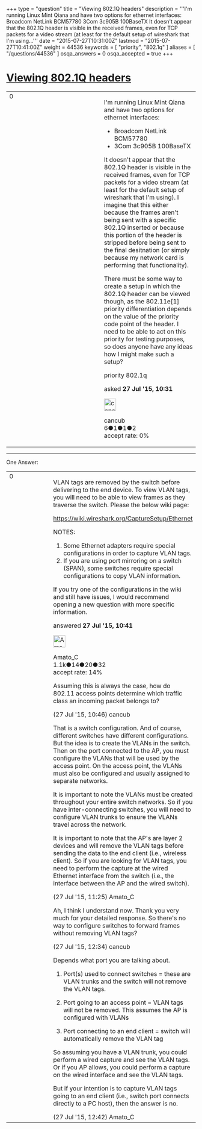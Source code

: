+++
type = "question"
title = "Viewing 802.1Q headers"
description = '''I&#x27;m running Linux Mint Qiana and have two options for ethernet interfaces:  Broadcom NetLink BCM57780 3Com 3c905B 100BaseTX  It doesn&#x27;t appear that the 802.1Q header is visible in the received frames, even for TCP packets for a video stream (at least for the default setup of wireshark that I&#x27;m using...'''
date = "2015-07-27T10:31:00Z"
lastmod = "2015-07-27T10:41:00Z"
weight = 44536
keywords = [ "priority", "802.1q" ]
aliases = [ "/questions/44536" ]
osqa_answers = 0
osqa_accepted = true
+++

<div class="headNormal">

# [Viewing 802.1Q headers](/questions/44536/viewing-8021q-headers)

</div>

<div id="main-body">

<div id="askform">

<table id="question-table" style="width:100%;"><colgroup><col style="width: 50%" /><col style="width: 50%" /></colgroup><tbody><tr class="odd"><td style="width: 30px; vertical-align: top"><div class="vote-buttons"><div id="post-44536-score" class="post-score" title="current number of votes">0</div><div id="favorite-count" class="favorite-count"></div></div></td><td><div id="item-right"><div class="question-body"><p>I'm running Linux Mint Qiana and have two options for ethernet interfaces:</p><ul><li>Broadcom NetLink BCM57780</li><li>3Com 3c905B 100BaseTX</li></ul><p>It doesn't appear that the 802.1Q header is visible in the received frames, even for TCP packets for a video stream (at least for the default setup of wireshark that I'm using). I imagine that this either because the frames aren't being sent with a specific 802.1Q inserted or because this portion of the header is stripped before being sent to the final desitnation (or simply because my network card is performing that functionality).</p><p>There must be some way to create a setup in which the 802.1Q header can be viewed though, as the 802.11e[1] priority differentiation depends on the value of the priority code point of the header. I need to be able to act on this priority for testing purposes, so does anyone have any ideas how I might make such a setup?</p></div><div id="question-tags" class="tags-container tags">priority 802.1q</div><div id="question-controls" class="post-controls"></div><div class="post-update-info-container"><div class="post-update-info post-update-info-user"><p>asked <strong>27 Jul '15, 10:31</strong></p><img src="https://secure.gravatar.com/avatar/2ed42d2e823882a20a098da5e0dc25b8?s=32&amp;d=identicon&amp;r=g" class="gravatar" width="32" height="32" alt="cancub&#39;s gravatar image" /><p>cancub<br />
<span class="score" title="6 reputation points">6</span><span title="1 badges"><span class="badge1">●</span><span class="badgecount">1</span></span><span title="1 badges"><span class="silver">●</span><span class="badgecount">1</span></span><span title="2 badges"><span class="bronze">●</span><span class="badgecount">2</span></span><br />
<span class="accept_rate" title="Rate of the user&#39;s accepted answers">accept rate:</span> <span title="cancub has no accepted answers">0%</span></p></div></div><div id="comments-container-44536" class="comments-container"></div><div id="comment-tools-44536" class="comment-tools"></div><div class="clear"></div><div id="comment-44536-form-container" class="comment-form-container"></div><div class="clear"></div></div></td></tr></tbody></table>

------------------------------------------------------------------------

<div class="tabBar">

<span id="sort-top"></span>

<div class="headQuestions">

One Answer:

</div>

</div>

<span id="44537"></span>

<div id="answer-container-44537" class="answer accepted-answer">

<table style="width:100%;"><colgroup><col style="width: 50%" /><col style="width: 50%" /></colgroup><tbody><tr class="odd"><td style="width: 30px; vertical-align: top"><div class="vote-buttons"><div id="post-44537-score" class="post-score" title="current number of votes">0</div></div></td><td><div class="item-right"><div class="answer-body"><p>VLAN tags are removed by the switch before delivering to the end device. To view VLAN tags, you will need to be able to view frames as they traverse the switch. Please the below wiki page:</p><p><a href="https://wiki.wireshark.org/CaptureSetup/Ethernet">https://wiki.wireshark.org/CaptureSetup/Ethernet</a></p><p>NOTES:</p><ol><li>Some Ethernet adapters require special configurations in order to capture VLAN tags.</li><li>If you are using port mirroring on a switch (SPAN), some switches require special configurations to copy VLAN information.</li></ol><p>If you try one of the configurations in the wiki and still have issues, I would recommend opening a new question with more specific information.</p></div><div class="answer-controls post-controls"></div><div class="post-update-info-container"><div class="post-update-info post-update-info-user"><p>answered <strong>27 Jul '15, 10:41</strong></p><img src="https://secure.gravatar.com/avatar/d9cf592a79eafbc3b2a8b3f38cf38362?s=32&amp;d=identicon&amp;r=g" class="gravatar" width="32" height="32" alt="Amato_C&#39;s gravatar image" /><p>Amato_C<br />
<span class="score" title="1098 reputation points"><span>1.1k</span></span><span title="14 badges"><span class="badge1">●</span><span class="badgecount">14</span></span><span title="20 badges"><span class="silver">●</span><span class="badgecount">20</span></span><span title="32 badges"><span class="bronze">●</span><span class="badgecount">32</span></span><br />
<span class="accept_rate" title="Rate of the user&#39;s accepted answers">accept rate:</span> <span title="Amato_C has 15 accepted answers">14%</span></p></div></div><div id="comments-container-44537" class="comments-container"><span id="44538"></span><div id="comment-44538" class="comment"><div id="post-44538-score" class="comment-score"></div><div class="comment-text"><p>Assuming this is always the case, how do 802.11 access points determine which traffic class an incoming packet belongs to?</p></div><div id="comment-44538-info" class="comment-info"><span class="comment-age">(27 Jul '15, 10:46)</span> cancub</div></div><span id="44539"></span><div id="comment-44539" class="comment"><div id="post-44539-score" class="comment-score"></div><div class="comment-text"><p>That is a switch configuration. And of course, different switches have different configurations. But the idea is to create the VLANs in the switch. Then on the port connected to the AP, you must configure the VLANs that will be used by the access point. On the access point, the VLANs must also be configured and usually assigned to separate networks.</p><p>It is important to note the VLANs must be created throughout your entire switch networks. So if you have inter-connecting switches, you will need to configure VLAN trunks to ensure the VLANs travel across the network.</p><p>It is important to note that the AP's are layer 2 devices and will remove the VLAN tags before sending the data to the end client (i.e., wireless client). So if you are looking for VLAN tags, you need to perform the capture at the wired Ethernet interface from the switch (i.e., the interface between the AP and the wired switch).</p></div><div id="comment-44539-info" class="comment-info"><span class="comment-age">(27 Jul '15, 11:25)</span> Amato_C</div></div><span id="44541"></span><div id="comment-44541" class="comment"><div id="post-44541-score" class="comment-score"></div><div class="comment-text"><p>Ah, I think I understand now. Thank you very much for your detailed response. So there's no way to configure switches to forward frames without removing VLAN tags?</p></div><div id="comment-44541-info" class="comment-info"><span class="comment-age">(27 Jul '15, 12:34)</span> cancub</div></div><span id="44542"></span><div id="comment-44542" class="comment"><div id="post-44542-score" class="comment-score"></div><div class="comment-text"><p>Depends what port you are talking about.</p><ol><li><p>Port(s) used to connect switches = these are VLAN trunks and the switch will not remove the VLAN tags.</p></li><li><p>Port going to an access point = VLAN tags will not be removed. This assumes the AP is configured with VLANs</p></li><li><p>Port connecting to an end client = switch will automatically remove the VLAN tag</p></li></ol><p>So assuming you have a VLAN trunk, you could perform a wired capture and see the VLAN tags. Or if you AP allows, you could perform a capture on the wired interface and see the VLAN tags.</p><p>But if your intention is to capture VLAN tags going to an end client (i.e., switch port connects directly to a PC host), then the answer is no.</p></div><div id="comment-44542-info" class="comment-info"><span class="comment-age">(27 Jul '15, 12:42)</span> Amato_C</div></div></div><div id="comment-tools-44537" class="comment-tools"></div><div class="clear"></div><div id="comment-44537-form-container" class="comment-form-container"></div><div class="clear"></div></div></td></tr></tbody></table>

</div>

<div class="paginator-container-left">

</div>

</div>

</div>

